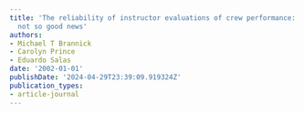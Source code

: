 ```yaml
---
title: 'The reliability of instructor evaluations of crew performance: Good news and
  not so good news'
authors:
- Michael T Brannick
- Carolyn Prince
- Eduardo Salas
date: '2002-01-01'
publishDate: '2024-04-29T23:39:09.919324Z'
publication_types:
- article-journal
---
```

